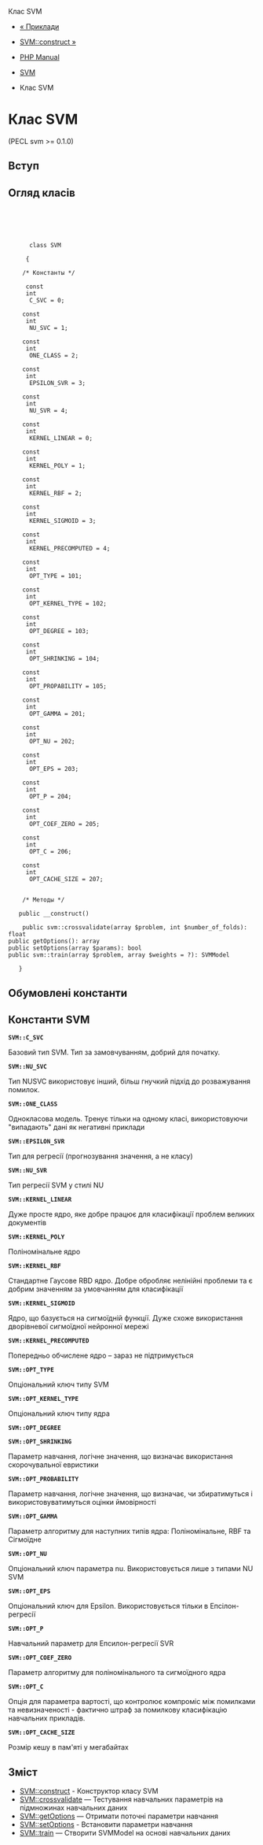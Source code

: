 Клас SVM

-   [« Приклади](svm.examples.md)
    
-   [SVM::construct »](svm.construct.md)
    
-   [PHP Manual](index.md)
    
-   [SVM](book.svm.md)
    
-   Клас SVM
    

# Клас SVM

(PECL svm >= 0.1.0)

## Вступ

## Огляд класів

```classsynopsis


    
    
     
      class SVM
     
     {
    
    /* Константы */
    
     const
     int
      C_SVC = 0;

    const
     int
      NU_SVC = 1;

    const
     int
      ONE_CLASS = 2;

    const
     int
      EPSILON_SVR = 3;

    const
     int
      NU_SVR = 4;

    const
     int
      KERNEL_LINEAR = 0;

    const
     int
      KERNEL_POLY = 1;

    const
     int
      KERNEL_RBF = 2;

    const
     int
      KERNEL_SIGMOID = 3;

    const
     int
      KERNEL_PRECOMPUTED = 4;

    const
     int
      OPT_TYPE = 101;

    const
     int
      OPT_KERNEL_TYPE = 102;

    const
     int
      OPT_DEGREE = 103;

    const
     int
      OPT_SHRINKING = 104;

    const
     int
      OPT_PROPABILITY = 105;

    const
     int
      OPT_GAMMA = 201;

    const
     int
      OPT_NU = 202;

    const
     int
      OPT_EPS = 203;

    const
     int
      OPT_P = 204;

    const
     int
      OPT_COEF_ZERO = 205;

    const
     int
      OPT_C = 206;

    const
     int
      OPT_CACHE_SIZE = 207;


    /* Методы */
    
   public __construct()

    public svm::crossvalidate(array $problem, int $number_of_folds): float
public getOptions(): array
public setOptions(array $params): bool
public svm::train(array $problem, array $weights = ?): SVMModel

   }
```

## Обумовлені константи

## Константи SVM

**`SVM::C_SVC`**

Базовий тип SVM. Тип за замовчуванням, добрий для початку.

**`SVM::NU_SVC`**

Тип NUSVC використовує інший, більш гнучкий підхід до розважування помилок.

**`SVM::ONE_CLASS`**

Однокласова модель. Тренує тільки на одному класі, використовуючи "випадають" дані як негативні приклади

**`SVM::EPSILON_SVR`**

Тип для регресії (прогнозування значення, а не класу)

**`SVM::NU_SVR`**

Тип регресії SVM у стилі NU

**`SVM::KERNEL_LINEAR`**

Дуже просте ядро, яке добре працює для класифікації проблем великих документів

**`SVM::KERNEL_POLY`**

Поліномінальне ядро

**`SVM::KERNEL_RBF`**

Стандартне Гаусове RBD ядро. Добре обробляє нелінійні проблеми та є добрим значенням за умовчанням для класифікації

**`SVM::KERNEL_SIGMOID`**

Ядро, що базується на сигмоїдній функції. Дуже схоже використання дворівневої сигмоїдної нейронної мережі

**`SVM::KERNEL_PRECOMPUTED`**

Попередньо обчислене ядро ​​– зараз не підтримується

**`SVM::OPT_TYPE`**

Опціональний ключ типу SVM

**`SVM::OPT_KERNEL_TYPE`**

Опціональний ключ типу ядра

**`SVM::OPT_DEGREE`**

**`SVM::OPT_SHRINKING`**

Параметр навчання, логічне значення, що визначає використання скорочувальної евристики

**`SVM::OPT_PROBABILITY`**

Параметр навчання, логічне значення, що визначає, чи збиратимуться і використовуватимуться оцінки ймовірності

**`SVM::OPT_GAMMA`**

Параметр алгоритму для наступних типів ядра: Поліномінальне, RBF та Сігмоїдне

**`SVM::OPT_NU`**

Опціональний ключ параметра nu. Використовується лише з типами NU SVM

**`SVM::OPT_EPS`**

Опціональний ключ для Epsilon. Використовується тільки в Епсілон-регресії

**`SVM::OPT_P`**

Навчальний параметр для Епсилон-регресії SVR

**`SVM::OPT_COEF_ZERO`**

Параметр алгоритму для поліномінального та сигмоїдного ядра

**`SVM::OPT_C`**

Опція для параметра вартості, що контролює компроміс між помилками та невизначеності - фактично штраф за помилкову класифікацію навчальних прикладів.

**`SVM::OPT_CACHE_SIZE`**

Розмір кешу в пам'яті у мегабайтах

## Зміст

-   [SVM::construct](svm.construct.md) - Конструктор класу SVM
-   [SVM::crossvalidate](svm.crossvalidate.md) — Тестування навчальних параметрів на підмножинах навчальних даних
-   [SVM::getOptions](svm.getoptions.md) — Отримати поточні параметри навчання
-   [SVM::setOptions](svm.setoptions.md) - Встановити параметри навчання
-   [SVM::train](svm.train.md) — Створити SVMModel на основі навчальних даних